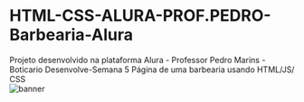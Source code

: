 # HTML-CSS-ALURA-PROF.PEDRO-Barbearia-Alura
Projeto desenvolvido na plataforma Alura - Professor Pedro Marins -<br> Boticario Desenvolve-Semana 5 Página de uma barbearia usando HTML/JS/ CSS<br>
![banner](https://user-images.githubusercontent.com/92062517/156886290-c9f14f7f-edc2-49e5-9522-e6fcf5478a9e.jpg)
